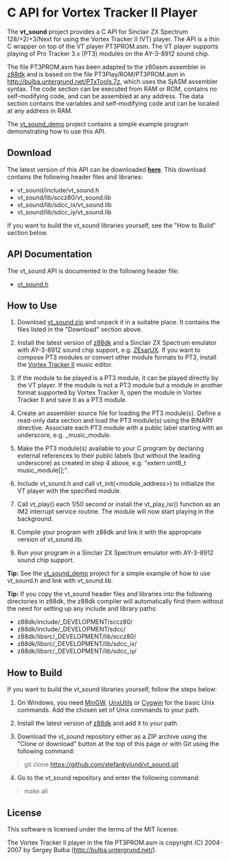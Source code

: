 # C API for Vortex Tracker II Player

The **vt_sound** project provides a C API for Sinclair ZX Spectrum 128/+2/+3/Next
for using the Vortex Tracker II (VT) player. The API is a thin C wrapper on top
of the VT player PT3PROM.asm. The VT player supports playing of Pro Tracker 3.x
(PT3) modules on the AY-3-8912 sound chip.

The file PT3PROM.asm has been adapted to the z80asm assembler in
[z88dk](https://github.com/z88dk/z88dk) and is based on the file
PT3Play/ROM/PT3PROM.asm in http://bulba.untergrund.net/PTxTools.7z, which uses
the SjASM assembler syntax. The code section can be executed from RAM or ROM,
contains no self-modifying code, and can be assembled at any address. The data
section contains the variables and self-modifying code and can be located at any
address in RAM.

The [vt_sound_demo](https://github.com/stefanbylund/vt_sound_demo) project
contains a simple example program demonstrating how to use this API.

## Download

The latest version of this API can be downloaded **[here](build/vt_sound.zip)**.
This download contains the following header files and libraries:

* vt_sound/include/vt_sound.h
* vt_sound/lib/sccz80/vt_sound.lib
* vt_sound/lib/sdcc_ix/vt_sound.lib
* vt_sound/lib/sdcc_iy/vt_sound.lib

If you want to build the vt_sound libraries yourself, see the "How to Build"
section below.

## API Documentation

The vt_sound API is documented in the following header file:

* [vt_sound.h](include/vt_sound.h)

## How to Use

1. Download [vt_sound.zip](build/vt_sound.zip) and unpack it in a suitable
place. It contains the files listed in the "Download" section above.

2. Install the latest version of [z88dk](https://github.com/z88dk/z88dk) and
a Sinclair ZX Spectrum emulator with AY-3-8912 sound chip support, e.g.
[ZEsarUX](https://sourceforge.net/projects/zesarux/). If you want to compose
PT3 modules or convert other module formats to PT3, install the
[Vortex Tracker II](http://bulba.untergrund.net/VT1.0beta19Plus.7z) music
editor.

3. If the module to be played is a PT3 module, it can be played directly by the
VT player. If the module is not a PT3 module but a module in another format
supported by Vortex Tracker II, open the module in Vortex Tracker II and save it
as a PT3 module.

4. Create an assembler source file for loading the PT3 module(s). Define a
read-only data section and load the PT3 module(s) using the BINARY directive.
Associate each PT3 module with a public label starting with an underscore, e.g.
_music_module.

5. Make the PT3 module(s) available to your C program by declaring external
references to their public labels (but without the leading underscore) as
created in step 4 above, e.g. "extern uint8_t music_module[];".

6. Include vt_sound.h and call vt_init(<module_address>) to initialize the VT
player with the specified module.

7. Call vt_play() each 1/50 second or install the vt_play_isr() function as
an IM2 interrupt service routine. The module will now start playing in the
background.

8. Compile your program with z88dk and link it with the appropriate version of
vt_sound.lib.

9. Run your program in a Sinclair ZX Spectrum emulator with AY-3-8912 sound chip
support.

**Tip:** See the [vt_sound_demo](https://github.com/stefanbylund/vt_sound_demo)
project for a simple example of how to use vt_sound.h and link with vt_sound.lib.

**Tip:** If you copy the vt_sound header files and libraries into the following
directories in z88dk, the z88dk compiler will automatically find them without
the need for setting up any include and library paths:

* z88dk/include/_DEVELOPMENT/sccz80/
* z88dk/include/_DEVELOPMENT/sdcc/
* z88dk/libsrc/_DEVELOPMENT/lib/sccz80/
* z88dk/libsrc/_DEVELOPMENT/lib/sdcc_ix/
* z88dk/libsrc/_DEVELOPMENT/lib/sdcc_iy/

## How to Build

If you want to build the vt_sound libraries yourself, follow the steps below:

1. On Windows, you need [MinGW](http://www.mingw.org/),
[UnxUtils](https://sourceforge.net/projects/unxutils/) or
[Cygwin](https://www.cygwin.com/) for the basic Unix commands. Add the chosen
set of Unix commands to your path.

2. Install the latest version of [z88dk](https://github.com/z88dk/z88dk) and add
it to your path.

3. Download the vt_sound repository either as a ZIP archive using the
"Clone or download" button at the top of this page or with Git using the
following command:

> git clone https://github.com/stefanbylund/vt_sound.git

4. Go to the vt_sound repository and enter the following command:

> make all

## License

This software is licensed under the terms of the MIT license.

The Vortex Tracker II player in the file PT3PROM.asm is copyright (C) 2004-2007
by Sergey Bulba (http://bulba.untergrund.net/).
